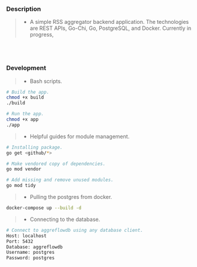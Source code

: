 ### Description
> - A simple RSS aggregator backend application. The technologies are
    REST APIs, Go-Chi, Go, PostgreSQL, and Docker. Currently in progress,

<br />
<br />



### Development
> - Bash scripts.
```bash
# Build the app.
chmod +x build
./build

# Run the app.
chmod +x app
./app
```

> - Helpful guides for module management.
```bash
# Installing package.
go get <github/*>

# Make vendored copy of dependencies.
go mod vendor

# Add missing and remove unused modules.
go mod tidy
```

> - Pulling the postgres from docker.

```bash
docker-compose up --build -d
```

> - Connecting to the database.
```bash
# Connect to aggreflowdb using any database client.
Host: localhost
Port: 5432 
Database: aggreflowdb
Username: postgres
Password: postgres
```

